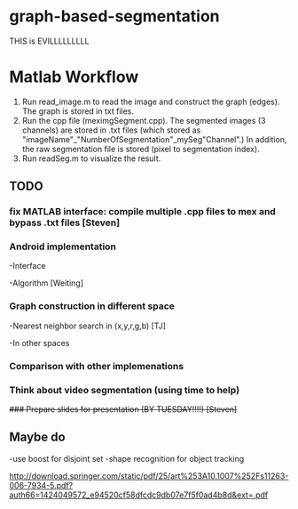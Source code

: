 # graph-based-segmentation
THIS is EVILLLLLLLLL

# Matlab Workflow

1. Run read_image.m to read the image and construct the graph (edges). The graph is stored in txt files. 
2. Run the cpp file (meximgSegment.cpp). The segmented images (3 channels) are stored in .txt files (which stored as "imageName"_"NumberOfSegmentation"_mySeg"Channel".) In addition, the raw segmentation file is stored (pixel to segmentation index).
3. Run readSeg.m to visualize the result. 

## TODO
### fix MATLAB interface: compile multiple .cpp files to mex and bypass .txt files [Steven]
### Android implementation

-Interface

-Algorithm [Weiting]

### Graph construction in different space

-Nearest neighbor search in (x,y,r,g,b) [TJ]

-In other spaces

### Comparison with other implemenations
### Think about video segmentation (using time to help)
~~### Prepare slides for presentation (BY TUESDAY!!!!) [Steven]~~


## Maybe do
-use boost for disjoint set
-shape recognition for object tracking

http://download.springer.com/static/pdf/25/art%253A10.1007%252Fs11263-006-7934-5.pdf?auth66=1424049572_e94520cf58dfcdc9db07e7f5f0ad4b8d&ext=.pdf
